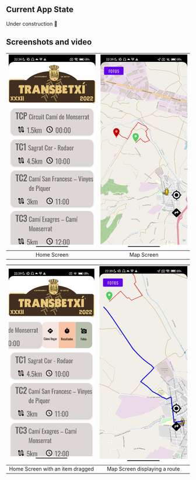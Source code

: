 ## Current App State
Under construction 🚧 

## Screenshots and video
| ![Home Screen](home.jpg) | ![Map Screen](map.jpg)  |
|:------------------------------------:|:-----------------------------:|
| Home Screen                           |   Map Screen                |

| ![Home Screen with an item dragged](home-item-scrolled.jpg) | ![Search](map-route.jpg) |
|:------------------------------------:|:-----------------------------:|
|            Home Screen with an item dragged                 | Map Screen displaying a route                 |
